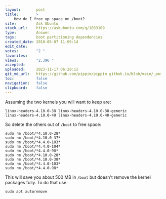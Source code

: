```yaml
---
layout:       post
title:        >
    How do I free up space on /boot?
site:         Ask Ubuntu
stack_url:    https://askubuntu.com/q/1033109
type:         Answer
tags:         boot partitioning dependencies
created_date: 2018-05-07 11:09:14
edit_date:    
votes:        "2 "
favorites:    
views:        "2,396 "
accepted:     
uploaded:     2023-11-17 06:20:11
git_md_url:   https://github.com/pippim/pippim.github.io/blob/main/_posts/2018/2018-05-07-How-do-I-free-up-space-on-_boot_.md
toc:          false
navigation:   false
clipboard:    false
---
```


Assuming the two kernels you will want to keep are:

``` 
linux-headers-4.10.0-38 linux-headers-4.10.0-38-generic
linux-headers-4.10.0-40 linux-headers-4.10.0-40-generic
```

So delete the others out of `/boot` to free space:

``` 
sudo rm /boot/*4.10.0-28*
sudo rm /boot/*4.10.0-37*
sudo rm /boot/*4.4.0-103*
sudo rm /boot/*4.4.0-104*
sudo rm /boot/*4.4.0-98*
sudo rm /boot/*4.10.0-28*
sudo rm /boot/*4.10.0-38*
sudo rm /boot/*4.4.0-103*
sudo rm /boot/*4.4.0-98*
```

This will save you about 500 MB in `/boot` but doesn't remove the kernel packages fully. To do that use:

``` 
sudo apt autoremove
```
